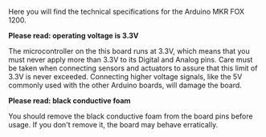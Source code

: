 Here you will find the technical specifications for the Arduino MKR FOX 1200.

**Please read: operating voltage is 3.3V**

The microcontroller on the this board runs at 3.3V, which means that you must never apply more than 3.3V to its Digital and Analog pins. Care must be taken when connecting sensors and actuators to assure that this limit of 3.3V is never exceeded. Connecting higher voltage signals, like the 5V commonly used with the other Arduino boards, will damage the board.

**Please read: black conductive foam**

You should remove the black conductive foam from the board pins before usage. If you don't remove it, the board may behave erratically.